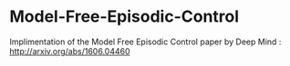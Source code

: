 # Model-Free-Episodic-Control
Implimentation of the Model Free Episodic Control paper by Deep Mind : http://arxiv.org/abs/1606.04460
